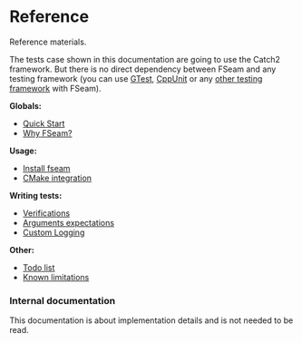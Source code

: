 <a id="top"></a>
# Reference
 
Reference materials.   

The tests case shown in this documentation are going to use the Catch2 framework. But there is no direct dependency between FSeam and any testing framework (you can use [GTest](https://github.com/google/googletest), [CppUnit](https://github.com/Ultimaker/CppUnit) or any [other testing framework](https://en.wikipedia.org/wiki/List_of_unit_testing_frameworks#C++) with FSeam).

**Globals:**
* [Quick Start](cheat-sheet.md#cheat-sheet)
* [Why FSeam?](why-fseam.md#fseam-answer)

**Usage:**
* [Install fseam](usage.md#install)
* [CMake integration](usage.md#cmake-with-fseam)

**Writing tests:**
* [Verifications](testing.md#verifications)
* [Arguments expectations](testing.md#argument-expectation)
* [Custom Logging](logging.md#logging)

**Other:**

* [Todo list](future.md#future-to-be-implemented)
* [Known limitations](limitations.md#known-limitations)

### Internal documentation

This documentation is about implementation details and is not needed to be read.

